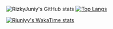 ![RizkyJuniy's GitHub stats](https://github-readme-stats.vercel.app/api?username=rjuniyy&show_icons=true&theme=transparent)
[![Top Langs](https://github-readme-stats.vercel.app/api/top-langs/?username=rjuniyy)](https://github.com/anuraghazra/github-readme-stats)

[![Rjuniyy's WakaTime stats](https://github-readme-stats.vercel.app/api/wakatime?username=rjuniyy)](https://github.com/anuraghazra/github-readme-stats)
